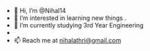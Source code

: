 - 👋 Hi, I’m @Nihal14
- 👀 I’m interested in learning new things .
- 🌱 I’m currently studying 3rd Year Engineering
- 
- 📫 Reach me at nihalathri@gmail.com 
<!---
Nihal14/Nihal14 is a ✨ special ✨ repository because its `README.md` (this file) appears on your GitHub profile.
You can click the Preview link to take a look at your changes.
--->
